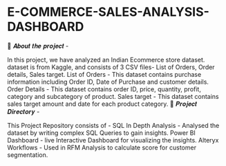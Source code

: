 # E-COMMERCE-SALES-ANALYSIS-DASHBOARD

🎯 𝑨𝒃𝒐𝒖𝒕 𝒕𝒉𝒆 𝒑𝒓𝒐𝒋𝒆𝒄𝒕 -

In this project, we have analyzed an Indian Ecommerce store dataset.
dataset is from Kaggle, and consists of 3 CSV files- List of Orders, Order details, Sales target.
List of Orders - This dataset contains purchase information including Order ID, Date of Purchase and customer details.
Order Details - This dataset contains order ID, price, quantity, profit, category and subcategory of product.
Sales target - This dataset contains sales target amount and date for each product category.
🎯 𝑷𝒓𝒐𝒋𝒆𝒄𝒕 𝑫𝒊𝒓𝒆𝒄𝒕𝒐𝒓𝒚 -

This Project Repository consists of -
SQL In Depth Analysis - Analysed the dataset by writing complex SQL Queries to gain insights.
Power BI Dashboard - live Interactive Dashboard for visualizing the insights.
Alteryx Workflows - Used in RFM Analysis to calculate score for customer segmentation.
